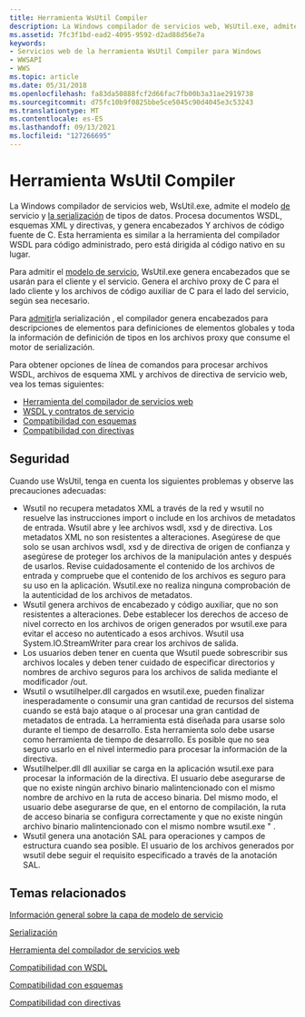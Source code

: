 ```yaml
---
title: Herramienta WsUtil Compiler
description: La Windows compilador de servicios web, WsUtil.exe, admite el modelo de servicio y la serialización de tipos de datos. Procesa documentos WSDL, esquemas XML y directivas, y genera encabezados Y archivos de código fuente de C.
ms.assetid: 7fc3f1bd-ead2-4095-9592-d2ad88d56e7a
keywords:
- Servicios web de la herramienta WsUtil Compiler para Windows
- WWSAPI
- WWS
ms.topic: article
ms.date: 05/31/2018
ms.openlocfilehash: fa83da50888fcf2d66fac7fb00b3a31ae2919738
ms.sourcegitcommit: d75fc10b9f0825bbe5ce5045c90d4045e3c53243
ms.translationtype: MT
ms.contentlocale: es-ES
ms.lasthandoff: 09/13/2021
ms.locfileid: "127266695"
---
```

# <a name="wsutil-compiler-tool"></a>Herramienta WsUtil Compiler

La Windows compilador de servicios web, WsUtil.exe, admite el modelo [de](service-model-layer-overview.md) servicio y [la serialización](serialization.md) de tipos de datos. Procesa documentos WSDL, esquemas XML y directivas, y genera encabezados Y archivos de código fuente de C. Esta herramienta es similar a la herramienta del compilador WSDL para código administrado, pero está dirigida al código nativo en su lugar.

Para admitir el [modelo de servicio](service-model-layer-overview.md), WsUtil.exe genera encabezados que se usarán para el cliente y el servicio. Genera el archivo proxy de C para el lado cliente y los archivos de código auxiliar de C para el lado del servicio, según sea necesario.

Para [admitir](serialization.md)la serialización , el compilador genera encabezados para descripciones de elementos para definiciones de elementos globales y toda la información de definición de tipos en los archivos proxy que consume el motor de serialización.


Para obtener opciones de línea de comandos para procesar archivos WSDL, archivos de esquema XML y archivos de directiva de servicio web, vea los temas siguientes:

-   [Herramienta del compilador de servicios web](web-service-compiler-tool.md)
-   [WSDL y contratos de servicio](wsdl-support.md)
-   [Compatibilidad con esquemas](schema-support.md)
-   [Compatibilidad con directivas](policy-support.md)

## <a name="security"></a>Seguridad

Cuando use WsUtil, tenga en cuenta los siguientes problemas y observe las precauciones adecuadas:

-   Wsutil no recupera metadatos XML a través de la red y wsutil no resuelve las instrucciones import o include en los archivos de metadatos de entrada. Wsutil abre y lee archivos wsdl, xsd y de directiva. Los metadatos XML no son resistentes a alteraciones. Asegúrese de que solo se usan archivos wsdl, xsd y de directiva de origen de confianza y asegúrese de proteger los archivos de la manipulación antes y después de usarlos. Revise cuidadosamente el contenido de los archivos de entrada y compruebe que el contenido de los archivos es seguro para su uso en la aplicación. Wsutil.exe no realiza ninguna comprobación de la autenticidad de los archivos de metadatos.
-   Wsutil genera archivos de encabezado y código auxiliar, que no son resistentes a alteraciones. Debe establecer los derechos de acceso de nivel correcto en los archivos de origen generados por wsutil.exe para evitar el acceso no autenticado a esos archivos. Wsutil usa System.IO.StreamWriter para crear los archivos de salida.
-   Los usuarios deben tener en cuenta que Wsutil puede sobrescribir sus archivos locales y deben tener cuidado de especificar directorios y nombres de archivo seguros para los archivos de salida mediante el modificador /out.
-   Wsutil o wsutilhelper.dll cargados en wsutil.exe, pueden finalizar inesperadamente o consumir una gran cantidad de recursos del sistema cuando se está bajo ataque o al procesar una gran cantidad de metadatos de entrada. La herramienta está diseñada para usarse solo durante el tiempo de desarrollo. Esta herramienta solo debe usarse como herramienta de tiempo de desarrollo. Es posible que no sea seguro usarlo en el nivel intermedio para procesar la información de la directiva.
-   Wsutilhelper.dll dll auxiliar se carga en la aplicación wsutil.exe para procesar la información de la directiva. El usuario debe asegurarse de que no existe ningún archivo binario malintencionado con el mismo nombre de archivo en la ruta de acceso binaria. Del mismo modo, el usuario debe asegurarse de que, en el entorno de compilación, la ruta de acceso binaria se configura correctamente y que no existe ningún archivo binario malintencionado con el mismo nombre wsutil.exe " .
-   Wsutil genera una anotación SAL para operaciones y campos de estructura cuando sea posible. El usuario de los archivos generados por wsutil debe seguir el requisito especificado a través de la anotación SAL.

## <a name="related-topics"></a>Temas relacionados

<dl> <dt>

[Información general sobre la capa de modelo de servicio](service-model-layer-overview.md)
</dt> <dt>

[Serialización](serialization.md)
</dt> <dt>

[Herramienta del compilador de servicios web](web-service-compiler-tool.md)
</dt> <dt>

[Compatibilidad con WSDL](wsdl-support.md)
</dt> <dt>

[Compatibilidad con esquemas](schema-support.md)
</dt> <dt>

[Compatibilidad con directivas](policy-support.md)
</dt> </dl>

 

 




